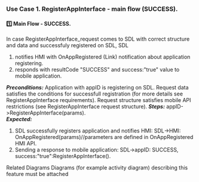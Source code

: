 ### Use Case 1. RegisterAppInterface - main flow (SUCCESS).

#### :one: **Main Flow - SUCCESS.**
In case RegisterAppInterface_request comes to SDL with correct structure and data and successfuly registered on SDL, SDL
1) notifies HMI with OnAppRegistered (Link) notification about application registering.   
2) responds with resultCode "SUCCESS" and success:"true" value to mobile application.

**_Preconditions:_**
Application with appID is registering on SDL.
Request data satisfies the conditions for successfull registration (for more details see RegisterAppInterface requirements).
Request structure satisfies mobile API restrictions (see RegisterAppInterface request structure).
**_Steps:_** appID->RegisterAppInterface(params).   
_**Expected:**_   
1) SDL successfully registers application and notifies HMI:
SDL->HMI: OnAppRegistered(params)//parameters are defined in OnAppRegistered HMI API.   
2) Sending a response to mobile application:
SDL->appID: SUCCESS, success:"true":RegisterAppInterface().


Related Diagrams
Diagrams (for example activity diagram) describing this feature must be attached
